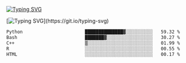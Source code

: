 [![Typing SVG](https://readme-typing-svg.demolab.com?font=Fira+Code&duration=1&pause=1000&center=true&vCenter=true&width=435&lines=Ivy+Streeter)](https://git.io/typing-svg)

[![Typing SVG](https://readme-typing-svg.demolab.com?font=Fira+Code&pause=1000&center=true&width=435&lines=Hello%2C+nice+to+meet+you!;I+am+a+researcher+in+biotech.;I+am+interested+in+bioinformatics.;I+am+self-taught+and+love+learning.;Feel+free+to+reach+out!)](https://git.io/typing-svg)
<!--START_SECTION:waka-->

```txt
Python                       ██████████████▓░░░░░░░░░░   59.32 %
Bash                         ███████▓░░░░░░░░░░░░░░░░░   30.27 %
C++                          ▒░░░░░░░░░░░░░░░░░░░░░░░░   01.99 %
R                            ░░░░░░░░░░░░░░░░░░░░░░░░░   00.55 %
HTML                         ░░░░░░░░░░░░░░░░░░░░░░░░░   00.17 %
```

<!--END_SECTION:waka-->
